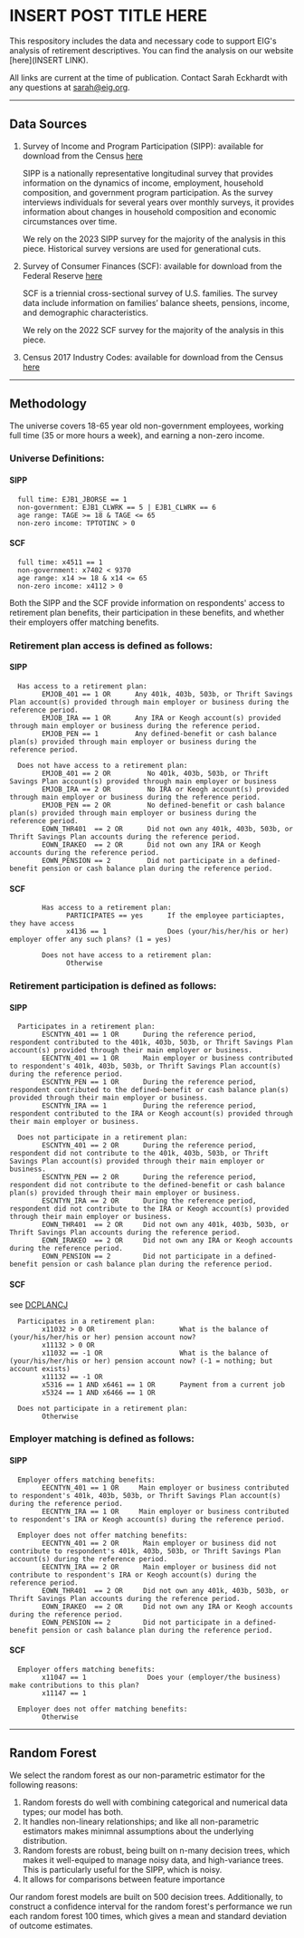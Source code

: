 <h1>INSERT POST TITLE HERE</h1>

This respository includes the data and necessary code to support EIG's analysis of retirement descriptives. You can find the analysis on our website [here](INSERT LINK).

All links are current at the time of publication. Contact Sarah Eckhardt with any questions at sarah@eig.org.

****

<h2>Data Sources</h2>

1. Survey of Income and Program Participation (SIPP): available for download from the Census [here](https://www.census.gov/programs-surveys/sipp.html)

      SIPP is a nationally representative longitudinal survey that provides information on the dynamics of income, employment, household composition, and government program participation. As the survey interviews individuals for several years over monthly surveys, it provides information about changes in household composition and economic circumstances over time.

      We rely on the 2023 SIPP survey for the majority of the analysis in this piece. Historical survey versions are used for generational cuts.

2. Survey of Consumer Finances (SCF): available for download from the Federal Reserve [here](https://www.federalreserve.gov/econres/scfindex.htm)

      SCF is a triennial cross-sectional survey of U.S. families. The survey data include information on families’ balance sheets, pensions, income, and demographic characteristics.

      We rely on the 2022 SCF survey for the majority of the analysis in this piece.

3. Census 2017 Industry Codes: available for download from the Census [here](https://www2.census.gov/programs-surveys/demo/guidance/industry-occupation/2017-industry-code-list-with-crosswalk.xlsx)

****


<h2>Methodology</h2>

The universe covers 18-65 year old non-government employees, working full time (35 or more hours a week), and earning a non-zero income.

<h3>Universe Definitions:</h3>

<h4>SIPP</h4>

      full time: EJB1_JBORSE == 1
      non-government: EJB1_CLWRK == 5 | EJB1_CLWRK == 6
      age range: TAGE >= 18 & TAGE <= 65
      non-zero income: TPTOTINC > 0

<h4>SCF</h4>

      full time: x4511 == 1
      non-government: x7402 < 9370
      age range: x14 >= 18 & x14 <= 65
      non-zero income: x4112 > 0


Both the SIPP and the SCF provide information on respondents' access to retirement plan benefits, their participation in these benefits, and whether their employers offer matching benefits.

<h3>Retirement plan access is defined as follows:</h3>

<h4>SIPP</h4>

      Has access to a retirement plan:
            EMJOB_401 == 1 OR      Any 401k, 403b, 503b, or Thrift Savings Plan account(s) provided through main employer or business during the reference period.
            EMJOB_IRA == 1 OR      Any IRA or Keogh account(s) provided through main employer or business during the reference period.
            EMJOB_PEN == 1         Any defined-benefit or cash balance plan(s) provided through main employer or business during the reference period.

      Does not have access to a retirement plan: 
            EMJOB_401 == 2 OR         No 401k, 403b, 503b, or Thrift Savings Plan account(s) provided through main employer or business 
            EMJOB_IRA == 2 OR         No IRA or Keogh account(s) provided through main employer or business during the reference period.
            EMJOB_PEN == 2 OR         No defined-benefit or cash balance plan(s) provided through main employer or business during the reference period.
            EOWN_THR401  == 2 OR      Did not own any 401k, 403b, 503b, or Thrift Savings Plan accounts during the reference period.
            EOWN_IRAKEO  == 2 OR      Did not own any IRA or Keogh accounts during the reference period.
            EOWN_PENSION == 2         Did not participate in a defined-benefit pension or cash balance plan during the reference period.

<h4>SCF</h4>

            Has access to a retirement plan:
                  PARTICIPATES == yes      If the employee particiaptes, they have access
                  x4136 == 1               Does (your/his/her/his or her) employer offer any such plans? (1 = yes)

            Does not have access to a retirement plan: 
                  Otherwise
                  

<h3>Retirement participation is defined as follows:</h3>

<h4>SIPP</h4>

      Participates in a retirement plan:
            ESCNTYN_401 == 1 OR      During the reference period, respondent contributed to the 401k, 403b, 503b, or Thrift Savings Plan account(s) provided through their main employer or business.
            EECNTYN_401 == 1 OR      Main employer or business contributed to respondent's 401k, 403b, 503b, or Thrift Savings Plan account(s) during the reference period.
            ESCNTYN_PEN == 1 OR      During the reference period, respondent contributed to the defined-benefit or cash balance plan(s) provided through their main employer or business.
            ESCNTYN_IRA == 1         During the reference period, respondent contributed to the IRA or Keogh account(s) provided through their main employer or business.
      
      Does not participate in a retirement plan:
            ESCNTYN_401 == 2 OR      During the reference period, respondent did not contribute to the 401k, 403b, 503b, or Thrift Savings Plan account(s) provided through their main employer or business.      
            ESCNTYN_PEN == 2 OR      During the reference period, respondent did not contribute to the defined-benefit or cash balance plan(s) provided through their main employer or business.
            ESCNTYN_IRA == 2 OR      During the reference period, respondent did not contribute to the IRA or Keogh account(s) provided through their main employer or business.
            EOWN_THR401  == 2 OR     Did not own any 401k, 403b, 503b, or Thrift Savings Plan accounts during the reference period.
            EOWN_IRAKEO  == 2 OR     Did not own any IRA or Keogh accounts during the reference period.
            EOWN_PENSION == 2        Did not participate in a defined-benefit pension or cash balance plan during the reference period.

<h4>SCF</h4>

see [DCPLANCJ](https://www.federalreserve.gov/econres/files/bulletin.macro.txt)

      Participates in a retirement plan:
            x11032 > 0 OR                     What is the balance of (your/his/her/his or her) pension account now?
            x11132 > 0 OR
            x11032 == -1 OR                   What is the balance of (your/his/her/his or her) pension account now? (-1 = nothing; but account exists)
            x11132 == -1 OR
            x5316 == 1 AND x6461 == 1 OR      Payment from a current job
            x5324 == 1 AND x6466 == 1 OR

      Does not participate in a retirement plan:
            Otherwise

<h3>Employer matching is defined as follows:</h3>

<h4>SIPP</h4>

      Employer offers matching benefits:
            EECNTYN_401 == 1 OR     Main employer or business contributed to respondent's 401k, 403b, 503b, or Thrift Savings Plan account(s) during the reference period.
            EECNTYN_IRA == 1 OR     Main employer or business contributed to respondent's IRA or Keogh account(s) during the reference period.

      Employer does not offer matching benefits: 
            EECNTYN_401 == 2 OR      Main employer or business did not contribute to respondent's 401k, 403b, 503b, or Thrift Savings Plan account(s) during the reference period.
            EECNTYN_IRA == 2 OR      Main employer or business did not contribute to respondent's IRA or Keogh account(s) during the reference period.
            EOWN_THR401  == 2 OR     Did not own any 401k, 403b, 503b, or Thrift Savings Plan accounts during the reference period.
            EOWN_IRAKEO  == 2 OR     Did not own any IRA or Keogh accounts during the reference period.
            EOWN_PENSION == 2        Did not participate in a defined-benefit pension or cash balance plan during the reference period.

<h4>SCF</h4>

      Employer offers matching benefits:
            x11047 == 1               Does your (employer/the business) make contributions to this plan?
            x11147 == 1

      Employer does not offer matching benefits: 
            Otherwise


***
<h2>Random Forest</h2>

We select the random forest as our non-parametric estimator for the following reasons:
1. Random forests do well with combining categorical and numerical data types; our model has both.
2. It handles non-lineary relationships; and like all non-parametric estimators makes minimnal assumptions about the underlying distribution.
3. Random forests are robust, being built on n-many decision trees, which makes it well-equiped to manage noisy data, and high-variance trees. This is particularly useful for the SIPP, which is noisy.
4. It allows for comparisons between feature importance

Our random forest models are built on 500 decision trees. Additionally, to construct a confidence interval for the random forest's performance we run each random forest 100 times, which gives a mean and standard deviation of outcome estimates.


